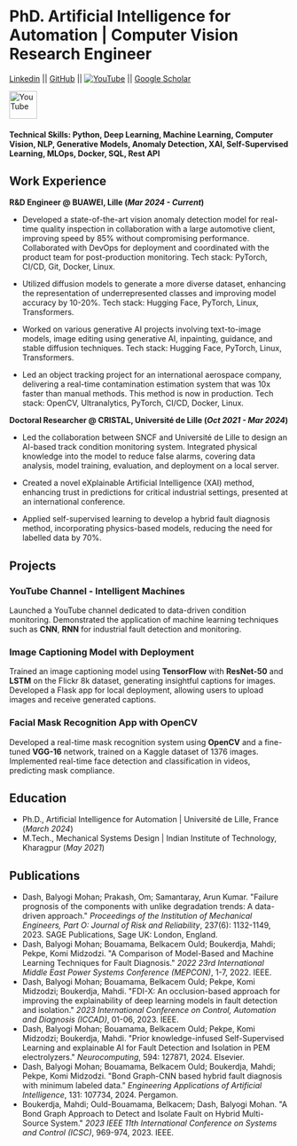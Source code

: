 # PhD. Artificial Intelligence for Automation | Computer Vision Research Engineer

[Linkedin](https://www.linkedin.com/in/balyogi-mohan-dash/) || [GitHub](https://github.com/mohan696matlab) || [![YouTube](https://upload.wikimedia.org/wikipedia/commons/thumb/4/42/YouTube_icon_%282013-2017%29.png/240px-YouTube_icon_%282013-2017%29.png)](https://www.youtube.com/@Mohankumardash) || [Google Scholar](https://scholar.google.com/citations?user=jzcIElIAAAAJ&hl=en)

<a href="https://www.youtube.com/@Mohankumardash" target="_blank">
  <img src="https://upload.wikimedia.org/wikipedia/commons/thumb/4/42/YouTube_icon_%282013-2017%29.png/240px-YouTube_icon_%282013-2017%29.png" alt="YouTube" width="50" height="50">
</a>

#### Technical Skills: Python, Deep Learning, Machine Learning, Computer Vision, NLP, Generative Models, Anomaly Detection, XAI, Self-Supervised Learning, MLOps, Docker, SQL, Rest API


## Work Experience

**R&D Engineer @ BUAWEI, Lille (_Mar 2024 - Current_)**
- Developed a state-of-the-art vision anomaly detection model for real-time quality inspection in collaboration with a large automotive client, improving speed by 85% without compromising performance. Collaborated with DevOps for deployment and coordinated with the product team for post-production monitoring. Tech stack: PyTorch, CI/CD, Git, Docker, Linux.
 
- Utilized diffusion models to generate a more diverse dataset, enhancing the representation of underrepresented classes and improving model accuracy by 10-20%. 
Tech stack: Hugging Face, PyTorch, Linux, Transformers.

- Worked on various generative AI projects involving text-to-image models, image editing using generative AI, inpainting, guidance, and stable diffusion techniques. Tech stack: Hugging Face, PyTorch, Linux, Transformers.

- Led an object tracking project for an international aerospace company, delivering a real-time contamination estimation system that was 10x faster than manual methods. This method is now in production. Tech stack: OpenCV, Ultranalytics, PyTorch, CI/CD, Docker, Linux.

**Doctoral Researcher @ CRISTAL, Université de Lille (_Oct 2021 - Mar 2024_)**
- Led the collaboration between SNCF and Université de Lille to design an AI-based track condition monitoring system. Integrated physical knowledge into the model to reduce false alarms, covering data analysis, model training, evaluation, and deployment on a local server.

- Created a novel eXplainable Artificial Intelligence (XAI) method, enhancing trust in predictions for critical industrial settings, presented at an international conference.

- Applied self-supervised learning to develop a hybrid fault diagnosis method, incorporating physics-based models, reducing the need for labelled data by 70%.


## Projects

### YouTube Channel - Intelligent Machines
Launched a YouTube channel dedicated to data-driven condition monitoring. Demonstrated the application of machine learning techniques such as **CNN**, **RNN** for industrial fault detection and monitoring. 

### Image Captioning Model with Deployment
Trained an image captioning model using **TensorFlow** with **ResNet-50** and **LSTM** on the Flickr 8k dataset, generating insightful captions for images. Developed a Flask app for local deployment, allowing users to upload images and receive generated captions.

### Facial Mask Recognition App with OpenCV
Developed a real-time mask recognition system using **OpenCV** and a fine-tuned **VGG-16** network, trained on a Kaggle dataset of 1376 images. Implemented real-time face detection and classification in videos, predicting mask compliance.


## Education
- Ph.D., Artificial Intelligence for Automation | Université de Lille, France (_March 2024_)  
- M.Tech., Mechanical Systems Design | Indian Institute of Technology, Kharagpur (_May 2021_)


## Publications

- Dash, Balyogi Mohan; Prakash, Om; Samantaray, Arun Kumar. "Failure prognosis of the components with unlike degradation trends: A data-driven approach." *Proceedings of the Institution of Mechanical Engineers, Part O: Journal of Risk and Reliability*, 237(6): 1132-1149, 2023. SAGE Publications, Sage UK: London, England.
- Dash, Balyogi Mohan; Bouamama, Belkacem Ould; Boukerdja, Mahdi; Pekpe, Komi Midzodzi. "A Comparison of Model-Based and Machine Learning Techniques for Fault Diagnosis." *2022 23rd International Middle East Power Systems Conference (MEPCON)*, 1-7, 2022. IEEE.
- Dash, Balyogi Mohan; Bouamama, Belkacem Ould; Pekpe, Komi Midzodzi; Boukerdja, Mahdi. "FDI-X: An occlusion-based approach for improving the explainability of deep learning models in fault detection and isolation." *2023 International Conference on Control, Automation and Diagnosis (ICCAD)*, 01-06, 2023. IEEE.
- Dash, Balyogi Mohan; Bouamama, Belkacem Ould; Pekpe, Komi Midzodzi; Boukerdja, Mahdi. "Prior knowledge-infused Self-Supervised Learning and explainable AI for Fault Detection and Isolation in PEM electrolyzers." *Neurocomputing*, 594: 127871, 2024. Elsevier.
- Dash, Balyogi Mohan; Bouamama, Belkacem Ould; Boukerdja, Mahdi; Pekpe, Komi Midzodzi. "Bond Graph-CNN based hybrid fault diagnosis with minimum labeled data." *Engineering Applications of Artificial Intelligence*, 131: 107734, 2024. Pergamon.
- Boukerdja, Mahdi; Ould-Bouamama, Belkacem; Dash, Balyogi Mohan. "A Bond Graph Approach to Detect and Isolate Fault on Hybrid Multi-Source System." *2023 IEEE 11th International Conference on Systems and Control (ICSC)*, 969-974, 2023. IEEE.


   

